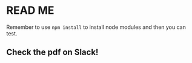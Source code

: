 # READ ME

Remember to use `npm install` to install node modules and then you can test.

## Check the pdf on Slack!
